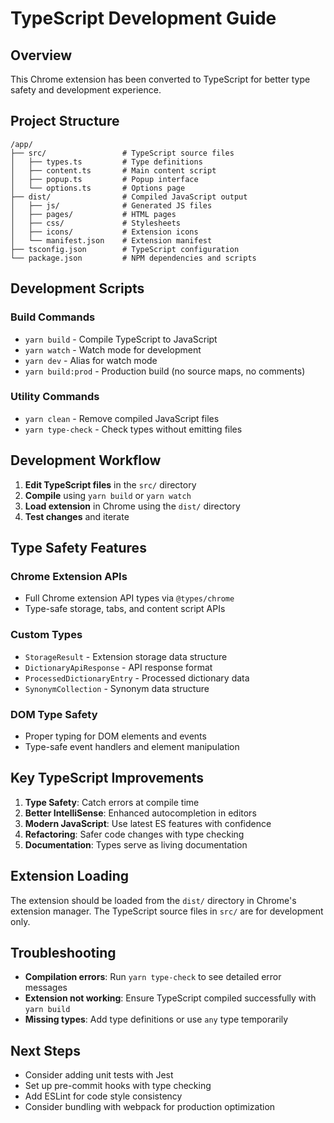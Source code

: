 # TypeScript Development Guide

## Overview
This Chrome extension has been converted to TypeScript for better type safety and development experience.

## Project Structure
```
/app/
├── src/                 # TypeScript source files
│   ├── types.ts         # Type definitions
│   ├── content.ts       # Main content script
│   ├── popup.ts         # Popup interface
│   └── options.ts       # Options page
├── dist/                # Compiled JavaScript output
│   ├── js/              # Generated JS files
│   ├── pages/           # HTML pages
│   ├── css/             # Stylesheets
│   ├── icons/           # Extension icons
│   └── manifest.json    # Extension manifest
├── tsconfig.json        # TypeScript configuration
└── package.json         # NPM dependencies and scripts
```

## Development Scripts

### Build Commands
- `yarn build` - Compile TypeScript to JavaScript
- `yarn watch` - Watch mode for development
- `yarn dev` - Alias for watch mode
- `yarn build:prod` - Production build (no source maps, no comments)

### Utility Commands
- `yarn clean` - Remove compiled JavaScript files
- `yarn type-check` - Check types without emitting files

## Development Workflow

1. **Edit TypeScript files** in the `src/` directory
2. **Compile** using `yarn build` or `yarn watch`
3. **Load extension** in Chrome using the `dist/` directory
4. **Test changes** and iterate

## Type Safety Features

### Chrome Extension APIs
- Full Chrome extension API types via `@types/chrome`
- Type-safe storage, tabs, and content script APIs

### Custom Types
- `StorageResult` - Extension storage data structure
- `DictionaryApiResponse` - API response format
- `ProcessedDictionaryEntry` - Processed dictionary data
- `SynonymCollection` - Synonym data structure

### DOM Type Safety
- Proper typing for DOM elements and events
- Type-safe event handlers and element manipulation

## Key TypeScript Improvements

1. **Type Safety**: Catch errors at compile time
2. **Better IntelliSense**: Enhanced autocompletion in editors
3. **Modern JavaScript**: Use latest ES features with confidence
4. **Refactoring**: Safer code changes with type checking
5. **Documentation**: Types serve as living documentation

## Extension Loading

The extension should be loaded from the `dist/` directory in Chrome's extension manager. The TypeScript source files in `src/` are for development only.

## Troubleshooting

- **Compilation errors**: Run `yarn type-check` to see detailed error messages
- **Extension not working**: Ensure TypeScript compiled successfully with `yarn build`
- **Missing types**: Add type definitions or use `any` type temporarily

## Next Steps

- Consider adding unit tests with Jest
- Set up pre-commit hooks with type checking
- Add ESLint for code style consistency
- Consider bundling with webpack for production optimization